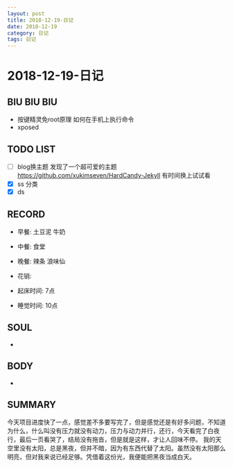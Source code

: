 ```yaml
---
layout: post
title: 2018-12-19-日记
date: 2018-12-19
category: 日记
tags: 日记
---
```

# 2018-12-19-日记
## BIU BIU BIU
- 按键精灵免root原理 如何在手机上执行命令
- xposed
 
## TODO LIST
- [ ] blog换主题 发现了一个超可爱的主题 https://github.com/xukimseven/HardCandy-Jekyll 有时间换上试试看
- [x] ss 分类
- [x] ds 
 
## RECORD
- 早餐:  土豆泥 牛奶
- 中餐:  食堂
- 晚餐:  辣条 浪味仙
 
- 花销:  
 
- 起床时间:  7点
- 睡觉时间:  10点
 
## SOUL
- 
 
## BODY
- 
 
## SUMMARY
 
 今天项目进度快了一点，感觉差不多要写完了，但是感觉还是有好多问题，不知道为什么，什么叫没有压力就没有动力，压力与动力并行，还行，今天看完了白夜行，最后一页看哭了，结局没有拖沓，但是就是这样，才让人回味不停。
 我的天空里没有太阳，总是黑夜，但并不暗，因为有东西代替了太阳。虽然没有太阳那么明亮，但对我来说已经足够。凭借着这份光，我便能把黑夜当成白天。  


